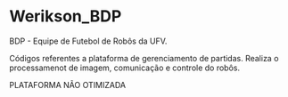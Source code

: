 # Werikson_BDP
BDP - Equipe de Futebol de Robôs da UFV.

Códigos referentes a plataforma de gerenciamento de partidas. Realiza o processamenot de imagem, comunicação e controle do robôs.

PLATAFORMA NÃO OTIMIZADA
